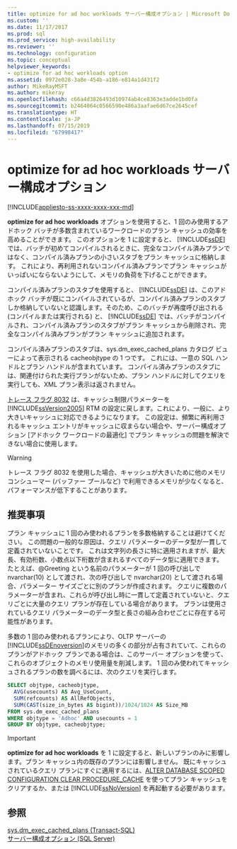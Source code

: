 ```yaml
---
title: optimize for ad hoc workloads サーバー構成オプション | Microsoft Docs
ms.custom: ''
ms.date: 11/17/2017
ms.prod: sql
ms.prod_service: high-availability
ms.reviewer: ''
ms.technology: configuration
ms.topic: conceptual
helpviewer_keywords:
- optimize for ad hoc workloads option
ms.assetid: 0972e028-3a8e-454b-a186-e814a1d431f2
author: MikeRayMSFT
ms.author: mikeray
ms.openlocfilehash: c66a4d3826493d10974ab4ce8363e3adde1bd0fa
ms.sourcegitcommit: b2464064c0566590e486a3aafae6d67ce2645cef
ms.translationtype: HT
ms.contentlocale: ja-JP
ms.lasthandoff: 07/15/2019
ms.locfileid: "67998417"
---
```

# <a name="optimize-for-ad-hoc-workloads-server-configuration-option"></a>optimize for ad hoc workloads サーバー構成オプション
[!INCLUDE[appliesto-ss-xxxx-xxxx-xxx-md](../../includes/appliesto-ss-xxxx-xxxx-xxx-md.md)]

  **optimize for ad hoc workloads** オプションを使用すると、1 回のみ使用するアドホック バッチが多数含まれているワークロードのプラン キャッシュの効率を高めることができます。 このオプションを 1 に設定すると、 [!INCLUDE[ssDE](../../includes/ssde-md.md)] では、バッチが初めてコンパイルされるときに、完全なコンパイル済みプランではなく、コンパイル済みプランの小さいスタブをプラン キャッシュに格納します。 これにより、再利用されないコンパイル済みプランでプラン キャッシュがいっぱいにならないようにして、メモリの負荷を下げることができます。 
  
  コンパイル済みプランのスタブを使用すると、 [!INCLUDE[ssDE](../../includes/ssde-md.md)] は、このアドホック バッチが既にコンパイルされているが、コンパイル済みプランのスタブしか格納していないと認識します。そのため、このバッチが再度呼び出される (コンパイルまたは実行される) と、 [!INCLUDE[ssDE](../../includes/ssde-md.md)] では、バッチがコンパイルされ、コンパイル済みプランのスタブがプラン キャッシュから削除され、完全なコンパイル済みプランがプラン キャッシュに追加されます。 
  
 コンパイル済みプランのスタブは、sys.dm_exec_cached_plans カタログ ビューによって表示される cacheobjtype の 1 つです。 これには、一意の SQL ハンドルとプラン ハンドルが含まれています。 コンパイル済みプランのスタブには、関連付けられた実行プランがないため、プラン ハンドルに対してクエリを実行しても、XML プラン表示は返されません。  
  
 [トレース フラグ 8032](../../t-sql/database-console-commands/dbcc-traceon-trace-flags-transact-sql.md) は、キャッシュ制限パラメーターを [!INCLUDE[ssVersion2005](../../includes/ssversion2005-md.md)] RTM の設定に戻します。これにより、一般に、より大きいキャッシュに対応できるようになります。 この設定は、頻繁に再利用されるキャッシュ エントリがキャッシュに収まらない場合や、サーバー構成オプション [アドホック ワークロードの最適化] でプラン キャッシュの問題を解決できない場合に使用します。  
  
> [!WARNING]  
>  トレース フラグ 8032 を使用した場合、キャッシュが大きいために他のメモリ コンシューマー (バッファー プールなど) で利用できるメモリが少なくなると、パフォーマンスが低下することがあります。  

## <a name="recommendations"></a>推奨事項
プラン キャッシュに 1 回のみ使われるプランを多数格納することは避けてください。 この問題の一般的な原因は、クエリ パラメーターのデータ型が一貫して定義されていないことです。 これは文字列の長さに特に適用されますが、最大長、有効桁数、小数点以下桁数が含まれるすべてのデータ型に適用できます。 たとえば、@Greeting という名前のパラメーターが 1 回の呼び出しで nvarchar(10) として渡され、次の呼び出しで nvarchar(20) として渡される場合、パラメーター サイズごとに別のプランが作成されます。 クエリに複数のパラメーターが含まれ、これらが呼び出し時に一貫して定義されていないと、クエリごとに大量のクエリ プランが存在している場合があります。 プランは使用されているクエリ パラメーターのデータ型と長さの組み合わせごとに存在する可能性があります。

多数の 1 回のみ使われるプランにより、OLTP サーバーの [!INCLUDE[ssDEnoversion](../../includes/ssdenoversion-md.md)]のメモリの多くの部分が占有されていて、これらのプランがアドホック プランである場合は、このサーバー オプションを使って、これらのオブジェクトのメモリ使用量を削減します。
1 回のみ使われてキャッシュされるプランの数を調べるには、次のクエリを実行します。

```sql
SELECT objtype, cacheobjtype, 
  AVG(usecounts) AS Avg_UseCount, 
  SUM(refcounts) AS AllRefObjects, 
  SUM(CAST(size_in_bytes AS bigint))/1024/1024 AS Size_MB
FROM sys.dm_exec_cached_plans
WHERE objtype = 'Adhoc' AND usecounts = 1
GROUP BY objtype, cacheobjtype;
```

> [!IMPORTANT]
> **optimize for ad hoc workloads** を 1 に設定すると、新しいプランのみに影響します。プラン キャッシュ内の既存のプランには影響しません。
> 既にキャッシュされているクエリ プランにすぐに適用するには、[ALTER DATABASE SCOPED CONFIGURATION CLEAR PROCEDURE_CACHE](../../t-sql/statements/alter-database-scoped-configuration-transact-sql.md) を使ってプラン キャッシュをクリアするか、または [!INCLUDE[ssNoVersion](../../includes/ssnoversion-md.md)] を再起動する必要があります。

## <a name="see-also"></a>参照  
 [sys.dm_exec_cached_plans &#40;Transact-SQL&#41;](../../relational-databases/system-dynamic-management-views/sys-dm-exec-cached-plans-transact-sql.md)   
 [サーバー構成オプション &#40;SQL Server&#41;](../../database-engine/configure-windows/server-configuration-options-sql-server.md)  
  
  
